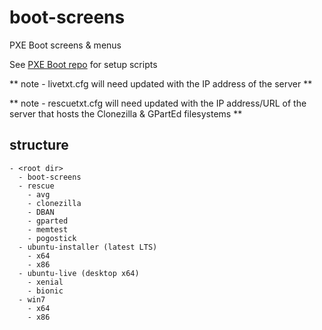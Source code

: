 # boot-screens
PXE Boot screens & menus

See [PXE Boot repo](https://github.com/chris18890/pxe-boot) for setup scripts

** note - livetxt.cfg will need updated with the IP address of the server **

** note - rescuetxt.cfg will need updated with the IP address/URL of the server that hosts the Clonezilla & GPartEd filesystems **

## structure

```
- <root dir>
  - boot-screens
  - rescue
    - avg
    - clonezilla
    - DBAN
    - gparted
    - memtest
    - pogostick
  - ubuntu-installer (latest LTS)
    - x64
    - x86
  - ubuntu-live (desktop x64)
    - xenial
    - bionic
  - win7
    - x64
    - x86
```